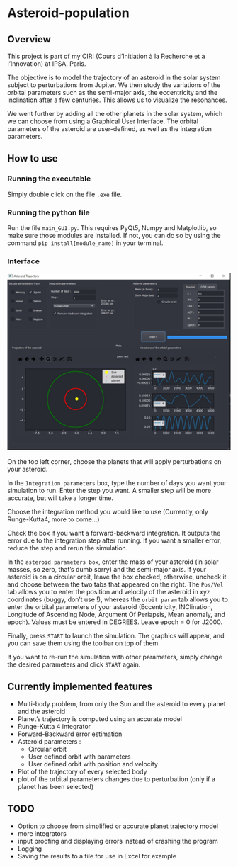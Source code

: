 # Asteroid-population

## Overview

This project is part of my CIRI (Cours d’Initiation à la Recherche et à l’Innovation) at IPSA, Paris.

The objective is to model the trajectory of an asteroid in the solar system subject to perturbations from Jupiter. We then study the variations of the orbital parameters such as the semi-major axis, the eccentricity and the inclination after a few centuries. This allows us to visualize the resonances.

We went further by adding all the other planets  in the solar system, which we can choose from using a Graphical User Interface. The orbital parameters of the asteroid are user-defined, as well as the integration parameters.

## How to use

### Running the executable

Simply double click on the file `.exe` file.

### Running the python file

Run the file `main_GUI.py`. This requires PyQt5, Numpy and Matplotlib, so make sure those modules are installed. If not, you can do so by using the command `pip install[module_name]` in your terminal.

### Interface

<img src="screen.jpg" style="zoom:75%;" />

On the top left corner, choose the planets that will apply perturbations on your asteroid.

In the `Integration parameters` box, type the number of days you want your simulation to run. Enter the step you want. A smaller step will be more accurate, but will take a longer time.

Choose the integration method you would like to use (Currently, only Runge-Kutta4, more to come…)

Check the box if you want a forward-backward integration. It outputs the error due to the integration step after running. If you want a smaller error, reduce the step and rerun the simulation.

In the `asteroid parameters box`,  enter the mass of your asteroid (in solar masses, so zero, that’s dumb sorry) and the semi-major axis. If your asteroid is on a circular orbit, leave the box checked, otherwise, uncheck it and choose between the two tabs that appeared on the right. The `Pos/Vel` tab allows you to enter the position and velocity of the asteroid in xyz coordinates (buggy, don’t use !), whereas the `orbit param` tab allows you to enter the orbital parameters of your asteroid (Eccentricity, INClination, Longitude of Ascending Node, Argument Of Periapsis, Mean anomaly, and epoch). Values must be entered in DEGREES. Leave epoch = 0 for J2000.

Finally, press `START` to launch the simulation. The graphics will appear, and you can save them using the toolbar on top of them.

If you want to re-run the simulation with other parameters, simply change the desired parameters and click `START` again.

## Currently implemented features

- Multi-body problem, from only the Sun and the asteroid to every planet and the asteroid
- Planet’s trajectory is computed using an accurate model
- Runge-Kutta 4 integrator
- Forward-Backward error estimation
- Asteroid parameters :
  - Circular orbit
  - User defined orbit with parameters
  - User defined orbit with position and velocity
- Plot of the trajectory of every selected body
- plot of the orbital parameters changes due to perturbation (only if a planet has been selected)



## TODO

- Option to choose from simplified or accurate planet trajectory model
- more integrators
- input proofing and displaying errors instead of crashing the program
- Logging
- Saving the results to a file for use in Excel for example
